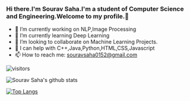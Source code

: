 ### Hi there.I'm Sourav Saha.I'm a student of Computer Science and Engineering.Welcome to my profile.👋




- 🔭 I’m currently working on NLP,Image Processing
- 🌱 I’m currently learning Deep Learning
- 👯 I’m looking to collaborate on Machine Learning Projects.
- 🤔 I can help with C++,Java,Python,HTML,CSS,Javascript
- 📫 How to reach me: souravsaha0152@gmail.com


![visitors](https://visitor-badge.glitch.me/badge?page_id=bracealround.visitor-badge&left_color=black&right_color=blue)




![Sourav Saha's github stats](https://github-readme-stats.vercel.app/api?username=bracealround&count_private=true)


[![Top Langs](https://github-readme-stats.vercel.app/api/top-langs/?username=bracealround&layout=compact)](https://github.com/bracealround/github-readme-stats)
<!--


**bracealround/bracealround** is a ✨ _special_ ✨ repository because its `README.md` (this file) appears on your GitHub profile.
Here are some ideas to get you started:

- 💬 Ask me about ...
- 😄 Pronouns: ...
- ⚡ Fun fact: ...
-->
